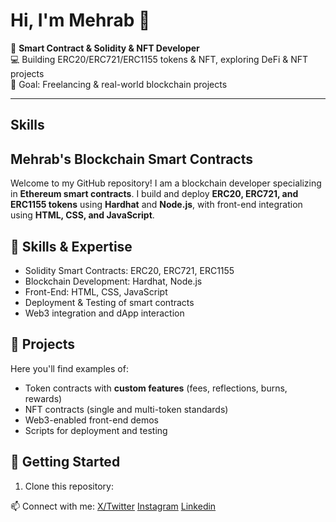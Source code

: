 # Hi, I'm Mehrab 👋

🚀 **Smart Contract & Solidity & NFT Developer**  
💻 Building ERC20/ERC721/ERC1155 tokens & NFT, exploring DeFi & NFT projects    
🎯 Goal: Freelancing & real-world blockchain projects

---

## Skills
## Mehrab's Blockchain Smart Contracts

Welcome to my GitHub repository! I am a blockchain developer specializing in
**Ethereum smart contracts**.
I build and deploy **ERC20, ERC721, and ERC1155 tokens** using **Hardhat** and **Node.js**, 
with front-end integration using **HTML, CSS, and JavaScript**.

## 🔹 Skills & Expertise
- Solidity Smart Contracts: ERC20, ERC721, ERC1155
- Blockchain Development: Hardhat, Node.js
- Front-End: HTML, CSS, JavaScript
- Deployment & Testing of smart contracts
- Web3 integration and dApp interaction

## 🔹 Projects
Here you'll find examples of:
- Token contracts with **custom features** (fees, reflections, burns, rewards)
- NFT contracts (single and multi-token standards)
- Web3-enabled front-end demos
- Scripts for deployment and testing

## 🔹 Getting Started
1. Clone this repository:




📫 Connect with me:
[X/Twitter](https://x.com/MehrabSaleh4)
[Instagram](https://www.instagram.com/mehrab_saleh4/)
[Linkedin](https://www.linkedin.com/in/mehrab-saleh-512549381)
